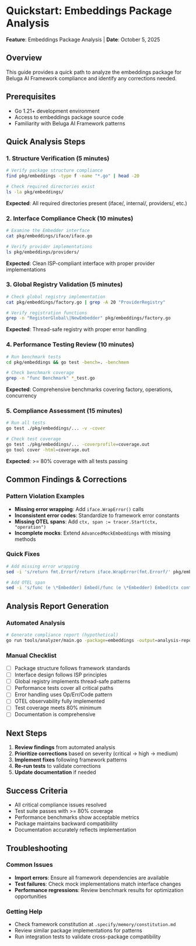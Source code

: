# Quickstart: Embeddings Package Analysis

**Feature**: Embeddings Package Analysis | **Date**: October 5, 2025

## Overview
This guide provides a quick path to analyze the embeddings package for Beluga AI Framework compliance and identify any corrections needed.

## Prerequisites
- Go 1.21+ development environment
- Access to embeddings package source code
- Familiarity with Beluga AI Framework patterns

## Quick Analysis Steps

### 1. Structure Verification (5 minutes)
```bash
# Verify package structure compliance
find pkg/embeddings -type f -name "*.go" | head -20

# Check required directories exist
ls -la pkg/embeddings/
```

**Expected**: All required directories present (iface/, internal/, providers/, etc.)

### 2. Interface Compliance Check (10 minutes)
```bash
# Examine the Embedder interface
cat pkg/embeddings/iface/iface.go

# Verify provider implementations
ls pkg/embeddings/providers/
```

**Expected**: Clean ISP-compliant interface with proper provider implementations

### 3. Global Registry Validation (5 minutes)
```bash
# Check global registry implementation
cat pkg/embeddings/factory.go | grep -A 20 "ProviderRegistry"

# Verify registration functions
grep -n "RegisterGlobal\|NewEmbedder" pkg/embeddings/factory.go
```

**Expected**: Thread-safe registry with proper error handling

### 4. Performance Testing Review (10 minutes)
```bash
# Run benchmark tests
cd pkg/embeddings && go test -bench=. -benchmem

# Check benchmark coverage
grep -n "func Benchmark" *_test.go
```

**Expected**: Comprehensive benchmarks covering factory, operations, concurrency

### 5. Compliance Assessment (15 minutes)
```bash
# Run all tests
go test ./pkg/embeddings/... -v -cover

# Check test coverage
go test ./pkg/embeddings/... -coverprofile=coverage.out
go tool cover -html=coverage.out
```

**Expected**: >= 80% coverage with all tests passing

## Common Findings & Corrections

### Pattern Violation Examples
- **Missing error wrapping**: Add `iface.WrapError()` calls
- **Inconsistent error codes**: Standardize to framework error constants
- **Missing OTEL spans**: Add `ctx, span := tracer.Start(ctx, "operation")`
- **Incomplete mocks**: Extend `AdvancedMockEmbeddings` with missing methods

### Quick Fixes
```bash
# Add missing error wrapping
sed -i 's/return fmt.Errorf/return iface.WrapError(fmt.Errorf/' pkg/embeddings/providers/openai/embedder.go

# Add OTEL span
sed -i 's/func (e \*Embedder) Embed(/func (e \*Embedder) Embed(ctx context.Context, /g' pkg/embeddings/providers/openai/embedder.go
```

## Analysis Report Generation

### Automated Analysis
```bash
# Generate compliance report (hypothetical)
go run tools/analyzer/main.go -package=embeddings -output=analysis-report.json
```

### Manual Checklist
- [ ] Package structure follows framework standards
- [ ] Interface design follows ISP principles
- [ ] Global registry implements thread-safe patterns
- [ ] Performance tests cover all critical paths
- [ ] Error handling uses Op/Err/Code pattern
- [ ] OTEL observability fully implemented
- [ ] Test coverage meets 80% minimum
- [ ] Documentation is comprehensive

## Next Steps

1. **Review findings** from automated analysis
2. **Prioritize corrections** based on severity (critical → high → medium)
3. **Implement fixes** following framework patterns
4. **Re-run tests** to validate corrections
5. **Update documentation** if needed

## Success Criteria
- All critical compliance issues resolved
- Test suite passes with >= 80% coverage
- Performance benchmarks show acceptable metrics
- Package maintains backward compatibility
- Documentation accurately reflects implementation

## Troubleshooting

### Common Issues
- **Import errors**: Ensure all framework dependencies are available
- **Test failures**: Check mock implementations match interface changes
- **Performance regressions**: Review benchmark results for optimization opportunities

### Getting Help
- Check framework constitution at `.specify/memory/constitution.md`
- Review similar package implementations for patterns
- Run integration tests to validate cross-package compatibility